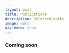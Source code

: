 ```yaml
---
layout: post
title: Publications
description: Selected works
image: null
nav-menu: true
---
```


<h3>Coming soon</h3>